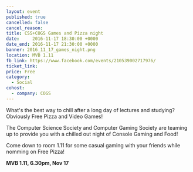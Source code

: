```yaml
---
layout: event
published: true
cancelled: false
cancel_reason:
title: CSS+COGS Games and Pizza night
date:     2016-11-17 18:30:00 +0000
date_end: 2016-11-17 21:30:00 +0000
banner: 2016_11_17_games_night.png
location: MVB 1.11
fb_link: https://www.facebook.com/events/210539002717976/
ticket_link:
price: Free
category:
  - Social
cohost:
  - company: COGS
---
```


What's the best way to chill after a long day of lectures and studying? Obviously Free Pizza and Video Games!

The Computer Science Society and Computer Gaming Society are teaming up to provide you with a chilled out night of Console Gaming and Food!

Come down to room 1.11 for some casual gaming with your friends while nomming on Free Pizza!

**MVB 1.11, 6.30pm, Nov 17**

